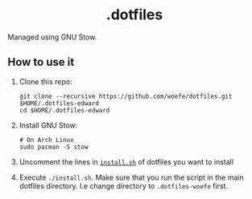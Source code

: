 <h1 align="center">.dotfiles</h1>

Managed using GNU Stow.

## How to use it

1. Clone this repo:

   ```shell
   git clone --recursive https://github.com/woefe/dotfiles.git $HOME/.dotfiles-edward
   cd $HOME/.dotfiles-edward
   ```

2. Install GNU Stow:

   ```shell
   # On Arch Linux
   sudo pacman -S stow
   ```

3. Uncomment the lines in [`install.sh`](./install.sh) of dotfiles you want to install
4. Execute `./install.sh`.
   Make sure that you run the script in the main dotfiles directory.
   I.e change directory to `.dotfiles-woefe` first.
